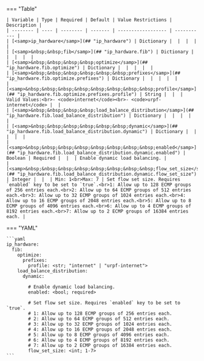 <!--
  ~ Copyright (c) 2025 Arista Networks, Inc.
  ~ Use of this source code is governed by the Apache License 2.0
  ~ that can be found in the LICENSE file.
  -->
=== "Table"

    | Variable | Type | Required | Default | Value Restrictions | Description |
    | -------- | ---- | -------- | ------- | ------------------ | ----------- |
    | [<samp>ip_hardware</samp>](## "ip_hardware") | Dictionary |  |  |  |  |
    | [<samp>&nbsp;&nbsp;fib</samp>](## "ip_hardware.fib") | Dictionary |  |  |  |  |
    | [<samp>&nbsp;&nbsp;&nbsp;&nbsp;optimize</samp>](## "ip_hardware.fib.optimize") | Dictionary |  |  |  |  |
    | [<samp>&nbsp;&nbsp;&nbsp;&nbsp;&nbsp;&nbsp;prefixes</samp>](## "ip_hardware.fib.optimize.prefixes") | Dictionary |  |  |  |  |
    | [<samp>&nbsp;&nbsp;&nbsp;&nbsp;&nbsp;&nbsp;&nbsp;&nbsp;profile</samp>](## "ip_hardware.fib.optimize.prefixes.profile") | String |  |  | Valid Values:<br>- <code>internet</code><br>- <code>urpf-internet</code> |  |
    | [<samp>&nbsp;&nbsp;&nbsp;&nbsp;load_balance_distribution</samp>](## "ip_hardware.fib.load_balance_distribution") | Dictionary |  |  |  |  |
    | [<samp>&nbsp;&nbsp;&nbsp;&nbsp;&nbsp;&nbsp;dynamic</samp>](## "ip_hardware.fib.load_balance_distribution.dynamic") | Dictionary |  |  |  |  |
    | [<samp>&nbsp;&nbsp;&nbsp;&nbsp;&nbsp;&nbsp;&nbsp;&nbsp;enabled</samp>](## "ip_hardware.fib.load_balance_distribution.dynamic.enabled") | Boolean | Required |  |  | Enable dynamic load balancing. |
    | [<samp>&nbsp;&nbsp;&nbsp;&nbsp;&nbsp;&nbsp;&nbsp;&nbsp;flow_set_size</samp>](## "ip_hardware.fib.load_balance_distribution.dynamic.flow_set_size") | Integer |  |  | Min: 1<br>Max: 7 | Set flow set size. Requires `enabled` key to be set to `true`.<br>1: Allow up to 128 ECMP groups of 256 entries each.<br>2: Allow up to 64 ECMP groups of 512 entries each.<br>3: Allow up to 32 ECMP groups of 1024 entries each.<br>4: Allow up to 16 ECMP groups of 2048 entries each.<br>5: Allow up to 8 ECMP groups of 4096 entries each.<br>6: Allow up to 4 ECMP groups of 8192 entries each.<br>7: Allow up to 2 ECMP groups of 16384 entries each. |

=== "YAML"

    ```yaml
    ip_hardware:
      fib:
        optimize:
          prefixes:
            profile: <str; "internet" | "urpf-internet">
        load_balance_distribution:
          dynamic:

            # Enable dynamic load balancing.
            enabled: <bool; required>

            # Set flow set size. Requires `enabled` key to be set to `true`.
            # 1: Allow up to 128 ECMP groups of 256 entries each.
            # 2: Allow up to 64 ECMP groups of 512 entries each.
            # 3: Allow up to 32 ECMP groups of 1024 entries each.
            # 4: Allow up to 16 ECMP groups of 2048 entries each.
            # 5: Allow up to 8 ECMP groups of 4096 entries each.
            # 6: Allow up to 4 ECMP groups of 8192 entries each.
            # 7: Allow up to 2 ECMP groups of 16384 entries each.
            flow_set_size: <int; 1-7>
    ```
